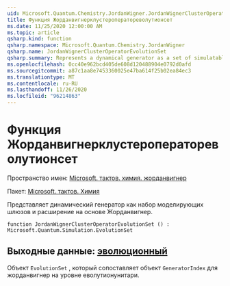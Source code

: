 ```yaml
---
uid: Microsoft.Quantum.Chemistry.JordanWigner.JordanWignerClusterOperatorEvolutionSet
title: Функция Жорданвигнерклустероператореволутионсет
ms.date: 11/25/2020 12:00:00 AM
ms.topic: article
qsharp.kind: function
qsharp.namespace: Microsoft.Quantum.Chemistry.JordanWigner
qsharp.name: JordanWignerClusterOperatorEvolutionSet
qsharp.summary: Represents a dynamical generator as a set of simulatable gates and an expansion in the JordanWigner basis.
ms.openlocfilehash: 0cc40e962bcd405de608d120488904e0792d0afd
ms.sourcegitcommit: a87c1aa8e7453360025e47ba614f25b02ea84ec3
ms.translationtype: MT
ms.contentlocale: ru-RU
ms.lasthandoff: 11/26/2020
ms.locfileid: "96214863"
---
```

# <a name="jordanwignerclusteroperatorevolutionset-function"></a>Функция Жорданвигнерклустероператореволутионсет

Пространство имен: [Microsoft. тактов. химия. жорданвигнер](xref:Microsoft.Quantum.Chemistry.JordanWigner)

Пакет: [Microsoft. тактов. Химия](https://nuget.org/packages/Microsoft.Quantum.Chemistry)


Представляет динамический генератор как набор моделирующих шлюзов и расширение на основе Жорданвигнер.

```qsharp
function JordanWignerClusterOperatorEvolutionSet () : Microsoft.Quantum.Simulation.EvolutionSet
```


## <a name="output--evolutionset"></a>Выходные данные: [эволюционный](xref:Microsoft.Quantum.Simulation.EvolutionSet)

Объект `EvolutionSet` , который сопоставляет объект `GeneratorIndex` для жорданвигнер на уровне еволутионунитари.